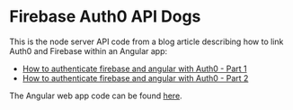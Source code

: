 # Firebase Auth0 API Dogs

This is the node server API code from a blog article describing how to link Auth0 and Firebase within an Angular app: 

* [How to authenticate firebase and angular with Auth0 - Part 1](https://auth0.com/blog/how-to-authenticate-firebase-and-angular-with-auth0-part-1/) 
* [How to authenticate firebase and angular with Auth0 - Part 2](https://auth0.com/blog/how-to-authenticate-firebase-and-angular-with-auth0-part-2/)

The Angular web app code can be found [here](https://github.com/artigat1/firebase-auth0-web-dogs).
